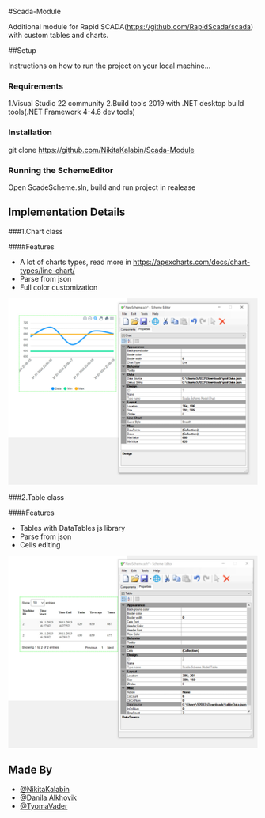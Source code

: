 #Scada-Module

Additional module for Rapid SCADA(https://github.com/RapidScada/scada) with custom tables and charts.

##Setup 

Instructions on how to run the project on your local machine...

### Requirements

1.Visual Studio 22 community
2.Build tools 2019 with .NET desktop build tools(.NET Framework 4-4.6 dev tools)

### Installation

git clone https://github.com/NikitaKalabin/Scada-Module

### Running the SchemeEditor

Open ScadeScheme.sln, build and run project in realease

## Implementation Details

###1.Chart class

####Features

- A lot of charts types, read more in https://apexcharts.com/docs/chart-types/line-chart/
- Parse from json
- Full color customization

![plot](pngs/chart.jpg)

###2.Table class

####Features

- Tables with DataTables js library
- Parse from json
- Cells editing

![plot](pngs/table.jpg)

## Made By 

- [@NikitaKalabin](https://github.com/NikitaKalabin)
- [@Danila Alkhovik](https://github.com/Alkogolek228)
- [@TyomaVader](https://github.com/TyomaVader)